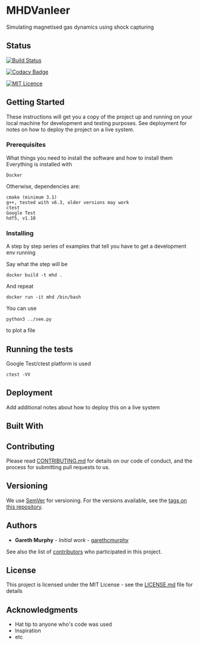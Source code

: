 # MHDVanleer

Simulating magnetised gas dynamics using shock capturing

## Status

[![Build Status](https://travis-ci.org/garethcmurphy/mhdvanleer.svg?branch=master)](https://travis-ci.org/garethcmurphy/mhdvanleer)

[![Codacy Badge](https://api.codacy.com/project/badge/Grade/9b7d2877bde0435d897f31e8c50497e6)](https://www.codacy.com/app/garethcmurphy/mhdvanleer?utm_source=github.com&amp;utm_medium=referral&amp;utm_content=garethcmurphy/mhdvanleer&amp;utm_campaign=Badge_Grade)


[![MIT Licence](https://badges.frapsoft.com/os/mit/mit.svg?v=103)](https://opensource.org/licenses/mit-license.php)

## Getting Started

These instructions will get you a copy of the project up and running on your local machine for development and testing purposes. See deployment for notes on how to deploy the project on a live system.

### Prerequisites

What things you need to install the software and how to install them
Everything is installed with
```
Docker
```

Otherwise, dependencies are:

```
cmake (minimum 3.1)
g++, tested with v6.3, older versions may work
ctest
Google Test
hdf5, v1.10
```

### Installing

A step by step series of examples that tell you have to get a development env running

Say what the step will be

```
docker build -t mhd .
```

And repeat

```
docker run -it mhd /bin/bash 
```

You can use 
```
python3 ../see.py 
```
to plot a file

## Running the tests

Google Test/ctest platform is used

```
ctest -VV
```



## Deployment

Add additional notes about how to deploy this on a live system

## Built With


## Contributing

Please read [CONTRIBUTING.md](https://gist.github.com/PurpleBooth/b24679402957c63ec426) for details on our code of conduct, and the process for submitting pull requests to us.

## Versioning

We use [SemVer](http://semver.org/) for versioning. For the versions available, see the [tags on this repository](https://github.com/your/project/tags). 

## Authors

* **Gareth Murphy** - *Initial work* - [garethcmurphy](https://github.com/garethcmurphy)

See also the list of [contributors](https://github.com/your/project/contributors) who participated in this project.

## License

This project is licensed under the MIT License - see the [LICENSE.md](LICENSE.md) file for details

## Acknowledgments

* Hat tip to anyone who's code was used
* Inspiration
* etc

